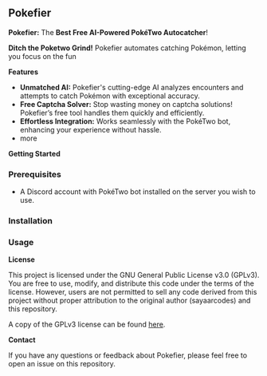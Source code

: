 ## Pokefier

**Pokefier:** The **Best Free AI-Powered PokéTwo Autocatcher**!

**Ditch the Poketwo Grind!** Pokefier automates catching Pokémon, letting you focus on the fun

**Features**

* **Unmatched AI:** Pokefier's cutting-edge AI analyzes encounters and attempts to catch Pokémon with exceptional accuracy.
* **Free Captcha Solver:** Stop wasting money on captcha solutions! Pokefier’s free tool handles them quickly and efficiently.
* **Effortless Integration:** Works seamlessly with the PokéTwo bot, enhancing your experience without hassle.
* more

**Getting Started**

### Prerequisites

* A Discord account with PokéTwo bot installed on the server you wish to use.

### Installation

### Usage

**License**

This project is licensed under the GNU General Public License v3.0 (GPLv3). You are free to use, modify, and distribute this code under the terms of the license. However, users are not permitted to sell any code derived from this project without proper attribution to the original author (sayaarcodes) and this repository. 

A copy of the GPLv3 license can be found [here](https://www.gnu.org/licenses/gpl-3.0.en.html).

**Contact**

If you have any questions or feedback about Pokefier, please feel free to open an issue on this repository.
